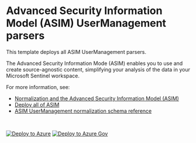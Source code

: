 # Advanced Security Information Model (ASIM) UserManagement parsers 

This template deploys all ASIM UserManagement parsers.

The Advanced Security Information Mode (ASIM) enables you to use and create source-agnostic content, simplifying your analysis of the data in your Microsoft Sentinel workspace.

For more information, see:

- [Normalization and the Advanced Security Information Model (ASIM)](https://aka.ms/AboutASIM)
- [Deploy all of ASIM](https://aka.ms/DeployASIM)
- [ASIM UserManagement normalization schema reference](https://aka.ms/ASimUserManagementDoc)

<br>

[![Deploy to Azure](https://aka.ms/deploytoazurebutton)](https://aka.ms/ASimUserManagementARM) [![Deploy to Azure Gov](https://aka.ms/deploytoazuregovbutton)](https://aka.ms/ASimUserManagementARMgov)

<br>